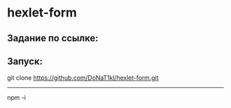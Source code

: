 # hexlet-form
## Задание по ссылке:
## Запуск:
git clone https://github.com/DoNaT1kl/hexlet-form.git
____
npm -i
